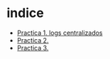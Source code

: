  # indice
 * [Practica 1. logs centralizados](./Practica1.md)
 * [Practica 2. ](./)
 * [Practica 3. ](./)
